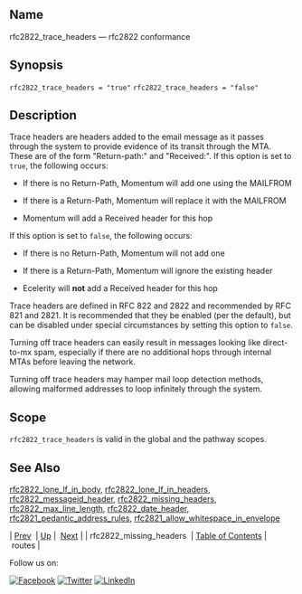 <a name="conf.ref.rfc2822_trace_headers"></a>
## Name

rfc2822_trace_headers — rfc2822 conformance

## Synopsis

`rfc2822_trace_headers = "true"`
`rfc2822_trace_headers = "false"`

<a name="idp26307264"></a>
## Description

Trace headers are headers added to the email message as it passes through the system to provide evidence of its transit through the MTA. These are of the form "Return-path:" and "Received:". If this option is set to `true`, the following occurs:

*   If there is no Return-Path, Momentum will add one using the MAILFROM

*   If there is a Return-Path, Momentum will replace it with the MAILFROM

*   Momentum will add a Received header for this hop

If this option is set to `false`, the following occurs:

*   If there is no Return-Path, Momentum will not add one

*   If there is a Return-Path, Momentum will ignore the existing header

*   Ecelerity will **not** add a Received header for this hop

Trace headers are defined in RFC 822 and 2822 and recommended by RFC 821 and 2821\. It is recommended that they be enabled (per the default), but can be disabled under special circumstances by setting this option to `false`.

Turning off trace headers can easily result in messages looking like direct-to-mx spam, especially if there are no additional hops through internal MTAs before leaving the network.

Turning off trace headers may hamper mail loop detection methods, allowing malformed addresses to loop infinitely through the system.

<a name="idp26320416"></a>
## Scope

`rfc2822_trace_headers` is valid in the global and the pathway scopes.

<a name="idp26322704"></a>
## See Also

[rfc2822_lone_lf_in_body](conf.ref.rfc2822_lone_lf_in_body.php "rfc2822_lone_lf_in_body"), [rfc2822_lone_lf_in_headers](conf.ref.rfc2822_lone_lf_in_headers.php "rfc2822_lone_lf_in_headers"), [rfc2822_messageid_header](conf.ref.rfc2822_messageid_header.php "rfc2822_messageid_header"), [rfc2822_missing_headers](conf.ref.rfc2822_missing_headers.php "rfc2822_missing_headers"), [rfc2822_max_line_length](conf.ref.rfc2822_max_line_length.php "rfc2822_max_line_length"), [rfc2822_date_header](conf.ref.rfc2822_date_header.php "rfc2822_date_header"), [rfc2821_pedantic_address_rules](conf.ref.rfc2821_pedantic_address_rules.php "rfc2821_pedantic_address_rules"), [rfc2821_allow_whitespace_in_envelope](conf.ref.rfc2821_allow_whitespace_in_envelope.php "rfc2821_allow_whitespace_in_envelope")

| [Prev](conf.ref.rfc2822_missing_headers.php)  | [Up](config.options.ref.php) |  [Next](conf.ref.routes.php) |
| rfc2822_missing_headers  | [Table of Contents](index.php) |  routes |

Follow us on:

[![Facebook](https://support.messagesystems.com/images/icon-facebook.png)](http://www.facebook.com/messagesystems) [![Twitter](https://support.messagesystems.com/images/icon-twitter.png)](http://twitter.com/#!/MessageSystems) [![LinkedIn](https://support.messagesystems.com/images/icon-linkedin.png)](http://www.linkedin.com/company/message-systems)